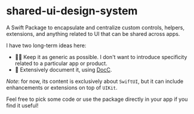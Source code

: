 # shared-ui-design-system

A Swift Package to encapsulate and centralize custom controls, helpers, extensions, and anything related to UI that can be shared across apps.

I have two long-term ideas here:

- 🧘‍♂️ Keep it as generic as possible. I don't want to introduce specificity related to a particular app or product.
- 📜 Extensively document it, using [DocC](https://www.swift.org/documentation/docc/).

*Note*: for now, its content is exclusively about `SwiftUI`, but it can include enhancements or extensions on top of `UIKit`.

Feel free to pick some code or use the package directly in your app if you find it useful!
